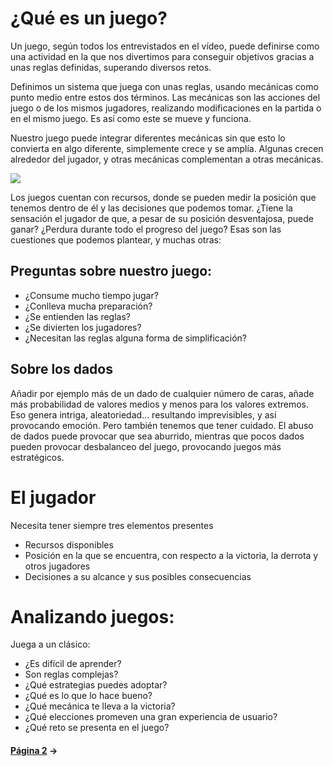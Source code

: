 # ¿Qué es un juego?

Un juego, según todos los entrevistados en el vídeo, puede definirse como una actividad en la que nos divertimos para conseguir objetivos gracias a unas reglas definidas, superando diversos retos.

Definimos un sistema que juega con unas reglas, usando mecánicas como punto medio entre estos dos términos. Las mecánicas son las acciones del juego o de los mismos jugadores, realizando modificaciones en la partida o en el mismo juego. Es así como este se mueve y funciona.

Nuestro juego puede integrar diferentes mecánicas sin que esto lo convierta en algo diferente, simplemente crece y se amplía. Algunas crecen alrededor del jugador, y otras mecánicas complementan a otras mecánicas.

![](http://www.faroffgames.com/wp-content/uploads/2013/02/Xia_Product_03-1024x682.jpg)

Los juegos cuentan con recursos, donde se pueden medir la posición que tenemos dentro de él y las decisiones que podemos tomar. ¿Tiene la sensación el jugador de que, a pesar de su posición desventajosa, puede ganar? ¿Perdura durante todo el progreso del juego? Esas son las cuestiones que podemos plantear, y muchas otras:

## Preguntas sobre nuestro juego:

* ¿Consume mucho tiempo jugar?
* ¿Conlleva mucha preparación?
* ¿Se entienden las reglas?
* ¿Se divierten los jugadores?
* ¿Necesitan las reglas alguna forma de simplificación?

## Sobre los dados

Añadir por ejemplo más de un dado de cualquier número de caras, añade más probabilidad de valores medios y menos para los valores extremos. Eso genera intriga, aleatoriedad... resultando imprevisibles, y así provocando emoción. Pero también tenemos que tener cuidado. El abuso de dados puede provocar que sea aburrido, mientras que pocos dados pueden provocar desbalanceo del juego, provocando juegos más estratégicos.

# El jugador

Necesita tener siempre tres elementos presentes

* Recursos disponibles
* Posición en la que se encuentra, con respecto a la victoria, la derrota y otros jugadores
* Decisiones a su alcance y sus posibles consecuencias

# Analizando juegos:

Juega a un clásico:

* ¿Es difícil de aprender?
* Son reglas complejas?
* ¿Qué estrategias puedes adoptar?
* ¿Qué es lo que lo hace bueno?
* ¿Qué mecánica te lleva a la victoria?
* ¿Qué elecciones promeven una gran experiencia de usuario?
* ¿Qué reto se presenta en el juego?


#### [Página 2](w2.md) →
